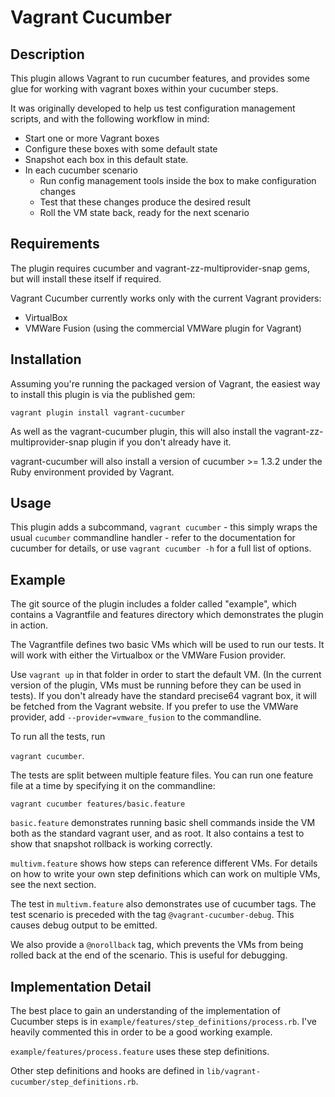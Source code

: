 Vagrant Cucumber
================

Description
-----------

This plugin allows Vagrant to run cucumber features, and provides some glue
for working with vagrant boxes within your cucumber steps.

It was originally developed to help us test configuration management scripts,
and with the following workflow in mind:

 * Start one or more Vagrant boxes
 * Configure these boxes with some default state
 * Snapshot each box in this default state.
 * In each cucumber scenario
    - Run config management tools inside the box to make configuration changes
    - Test that these changes produce the desired result
    - Roll the VM state back, ready for the next scenario


Requirements
------------

The plugin requires cucumber and vagrant-zz-multiprovider-snap gems, but will
install these itself if required.

Vagrant Cucumber currently works only with the current Vagrant providers:

 * VirtualBox
 * VMWare Fusion (using the commercial VMWare plugin for Vagrant)



Installation
------------

Assuming you're running the packaged version of Vagrant, the easiest way to 
install this plugin is via the published gem:

```
vagrant plugin install vagrant-cucumber
```

As well as the vagrant-cucumber plugin, this will also install the
vagrant-zz-multiprovider-snap plugin if you don't already have it.

vagrant-cucumber will also install a version of cucumber >= 1.3.2 under the
Ruby environment provided by Vagrant.


Usage
-----

This plugin adds a subcommand, ```vagrant cucumber``` - this simply wraps
the usual ```cucumber``` commandline handler - refer to the documentation for
cucumber for details, or use ```vagrant cucumber -h``` for a full list of
options.


Example
-------

The git source of the plugin includes a folder called "example", which contains
a Vagrantfile and features directory which demonstrates the plugin in action.

The Vagrantfile defines two basic VMs which will be used to run our tests.
It will work with either the Virtualbox or the VMWare Fusion provider.

Use ```vagrant up``` in that folder in order to start the default VM. (In the
current version of the plugin, VMs must be running before they can be used
in tests).  If you don't already have the standard precise64 vagrant box, it 
will be fetched from the Vagrant website.  If you prefer to use the VMWare
provider, add ```--provider=vmware_fusion``` to the commandline.

To run all the tests, run 

```vagrant cucumber```.

The tests are split between multiple feature files. You can run one feature 
file at a time by specifying it on the commandline:

```vagrant cucumber features/basic.feature```

```basic.feature``` demonstrates running basic shell commands inside the VM
both as the standard vagrant user, and as root.  It also contains a test to show
that snapshot rollback is working correctly.  

```multivm.feature``` shows how steps can reference different VMs.  For details
on how to write your own step definitions which can work on multiple VMs,
see the next section.

The test in ```multivm.feature``` also demonstrates use of cucumber tags.
The test scenario is preceded with the tag ```@vagrant-cucumber-debug```. This
causes debug output to be emitted.

We also provide a ```@norollback``` tag, which prevents the VMs from being
rolled back at the end of the scenario.  This is useful for debugging.



Implementation Detail
---------------------

The best place to gain an understanding of the implementation of Cucumber steps
is in ```example/features/step_definitions/process.rb```.  I've heavily
commented this in order to be a good working example.

```example/features/process.feature``` uses these step definitions.

Other step definitions and hooks are defined in ```lib/vagrant-cucumber/step_definitions.rb```.





